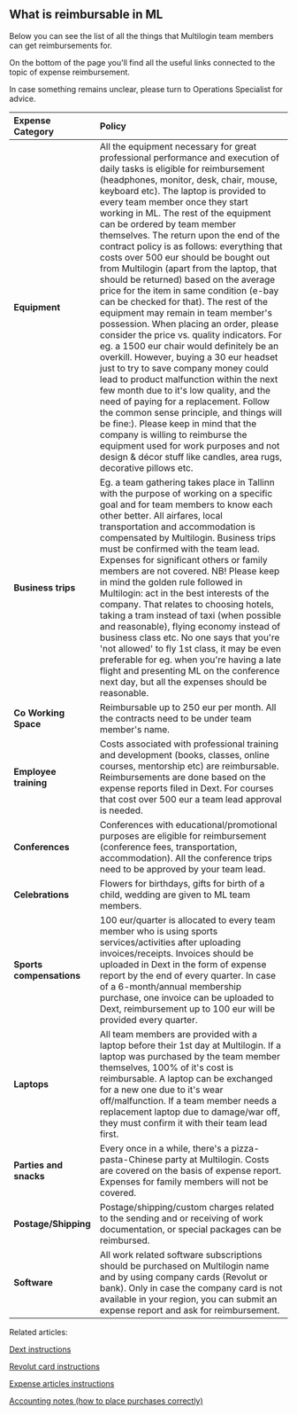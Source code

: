 ## What is reimbursable in ML

Below you can see the list of all the things that Multilogin team members can get reimbursements for.

On the bottom of the page you'll find all the useful links connected to the topic of expense reimbursement.

In case something remains unclear, please turn to Operations Specialist for advice.

| Expense Category         | Policy                                                       |
| :----------------------- | :----------------------------------------------------------- |
| **Equipment**            | All the equipment necessary for great professional performance and execution of daily tasks is eligible for reimbursement (headphones, monitor, desk, chair, mouse, keyboard etc). The laptop is provided to every team member once they start working in ML. The rest of the equipment can be ordered by team member themselves. The return upon the end of the contract policy is as follows: everything that costs over 500 eur should be bought out from Multilogin (apart from the laptop, that should be returned) based on the average price for the item in same condition (e-bay can be checked for that). The rest of the equipment may remain in team member's possession. When placing an order, please consider the price vs. quality indicators. For eg. a 1500 eur chair would definitely be an overkill. However, buying a 30 eur headset just to try to save company money could lead to product malfunction within the next few month due to it's low quality, and the need of paying for a replacement. Follow the common sense principle, and things will be fine:). Please keep in mind that the company is willing to reimburse the equipment used for work purposes and not design & décor stuff like candles, area rugs, decorative pillows etc. |
| **Business trips**       | Eg. a team gathering takes place in Tallinn with the purpose of working on a specific goal and for team members to know each other better. All airfares, local transportation and accommodation is compensated by Multilogin. Business trips must be confirmed with the team lead.  Expenses for significant others or family members are not covered. NB! Please keep in mind the golden rule followed in Multilogin: act in the best interests of the company. That relates to choosing hotels, taking a tram instead of taxi (when possible and reasonable), flying economy instead of business class etc. No one says that you're 'not allowed' to fly 1st class, it may be even preferable for eg. when you're having a late flight and presenting ML on the conference next day, but all the expenses should be reasonable. |
| **Co Working Space**     | Reimbursable up to 250 eur per month. All the contracts need to be under team member's name. |
| **Employee training**    | Costs associated with professional training and development (books, classes, online courses, mentorship etc) are reimbursable. Reimbursements are done based on the expense reports filed in Dext. For courses that cost over 500 eur a team lead approval is needed. |
| **Conferences**          | Conferences with educational/promotional purposes are eligible for reimbursement (conference fees, transportation, accommodation). All the conference trips need to be approved by your team lead. |
| **Celebrations**         | Flowers for birthdays, gifts for birth of a child, wedding are given to ML team members. |
| **Sports compensations** | 100 eur/quarter is allocated to every team member who is using sports services/activities after uploading invoices/receipts. Invoices should be uploaded in Dext in the form of expense report by the end of every quarter. In case of a 6-month/annual membership purchase, one invoice can be uploaded to Dext, reimbursement up to 100 eur will be provided every quarter. |
| **Laptops**              | All team members are provided with a laptop before their 1st day at Multilogin. If a laptop was purchased by the team member themselves, 100% of it's cost is reimbursable. A laptop can be exchanged for a new one due to it's wear off/malfunction. If a team member needs a replacement laptop due to damage/war off, they must confirm it with their team lead first. |
| **Parties and snacks**   | Every once in a while, there's a pizza-pasta-Chinese party at Multilogin. Costs are covered on the basis of expense report. Expenses for family members will not be covered. |
| **Postage/Shipping**     | Postage/shipping/custom charges related to the sending and or receiving of work documentation, or special packages can be reimbursed. |
| **Software**             | All work related software subscriptions should be purchased on Multilogin name and by using company cards (Revolut or bank). Only in case the company card is not available in your region, you can submit an expense report and ask for reimbursement. |

Related articles:

[Dext instructions](https://bitbucket.org/ml-docs/handbook/src/master/Finance/Expenses/dext-iInstructions.md)

[Revolut card instructions](https://bitbucket.org/ml-docs/handbook/src/master/Finance/Expenses/Revolut-company-card.md)

[Expense articles instructions](https://bitbucket.org/ml-docs/handbook/src/master/Finance/Expenses/Expense%20articles%20instruction.md)

[Accounting notes (how to place purchases correctly)](https://bitbucket.org/ml-docs/handbook/src/master/Finance/Expenses/accounting%20notes.md)

